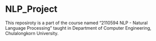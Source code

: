 # NLP_Project
This reposiroty is a part of the course named “2110594 NLP - Natural Language Processing” taught in Department of Computer Engineering, Chulalongkorn University.
